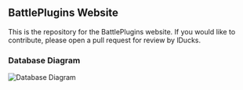 ## BattlePlugins Website
This is the repository for the BattlePlugins website. If you would like to contribute, please open a pull request for review by lDucks.

### Database Diagram
![Database Diagram](https://raw.githubusercontent.com/lDucks/BattlePlugins/master/diagrams/database.png?token=AC7kiDNLMmW71hOidHLlOqpCsX316385ks5Vyi9uwA%3D%3D)
